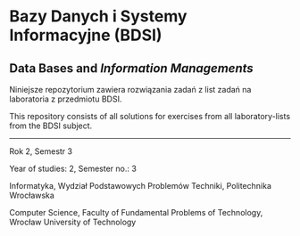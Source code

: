 # Bazy Danych i Systemy Informacyjne (BDSI)
## Data Bases and *Information Managements*

Niniejsze repozytorium zawiera rozwiązania zadań z list zadań na laboratoria z przedmiotu BDSI.

This repository consists of all solutions for exercises from all laboratory-lists from the BDSI subject.

---

Rok 2,
Semestr 3

Year of studies: 2,
Semester no.: 3

Informatyka, Wydział Podstawowych Problemów Techniki, Politechnika Wrocławska

Computer Science, Faculty of Fundamental Problems of Technology, Wrocław University of Technology
